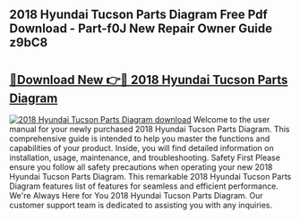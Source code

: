 ## 2018 Hyundai Tucson Parts Diagram Free Pdf Download - Part-f0J New Repair Owner Guide z9bC8

# <h2><a href="http://dfru92.blite.top/?on=2018+Hyundai+Tucson+Parts+Diagram">🔗Download New 👉🔴 2018 Hyundai Tucson Parts Diagram</a></h2>

[![2018 Hyundai Tucson Parts Diagram download](https://i.imgur.com/lujVjoI.png)](http://dfru92.blite.top/?on=2018+Hyundai+Tucson+Parts+Diagram)
Welcome to the user manual for your newly purchased 2018 Hyundai Tucson Parts Diagram. This comprehensive guide is intended to help you master the functions and capabilities of your product. Inside, you will find detailed information on installation, usage, maintenance, and troubleshooting. Safety First Please ensure you follow all safety precautions when operating your new 2018 Hyundai Tucson Parts Diagram. This remarkable 2018 Hyundai Tucson Parts Diagram features list of features for seamless and efficient performance. We're Always Here for You 2018 Hyundai Tucson Parts Diagram. Our customer support team is dedicated to assisting you with any inquiries.
